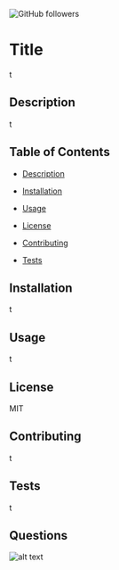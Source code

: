 ![GitHub followers](https://img.shields.io/github/followers/koutron?style=social) 
# Title 
 t 
 
## Description 
 t 
 
## Table of Contents 
  
 
* [Description](#description)
    
 * [Installation](#installation)
    
 * [Usage](#usage)
    
 * [License](#license)
    
 * [Contributing](#contributing)
    
 * [Tests](#tests)
    
 ## Installation 
 t 
 
## Usage 
 t 
 
## License 
 MIT 
 
## Contributing 
 t 
 
## Tests 
 t 
 
## Questions 
  
 
![alt text](https://avatars0.githubusercontent.com/u/24259448?v=4 "Profile Pic")